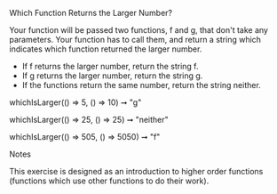 Which Function Returns the Larger Number?

Your function will be passed two functions, f and g, that don't take any parameters. Your function has to call them, and return a string which indicates which function returned the larger number.

* If f returns the larger number, return the string f.
* If g returns the larger number, return the string g.
* If the functions return the same number, return the string neither.


whichIsLarger(() => 5, () => 10) ➞ "g"

whichIsLarger(() => 25,  () => 25) ➞ "neither"

whichIsLarger(() => 505, () => 5050) ➞ "f"

Notes

This exercise is designed as an introduction to higher order functions (functions which use other functions to do their work).